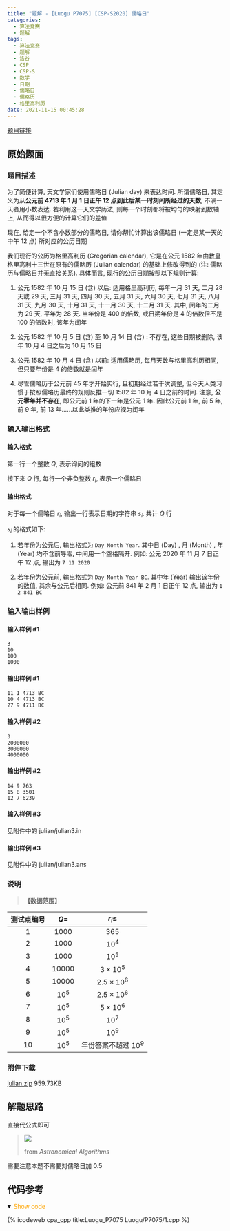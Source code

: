 ```yaml
---
title: "题解 - [Luogu P7075] [CSP-S2020] 儒略日"
categories:
  - 算法竞赛
  - 题解
tags:
  - 算法竞赛
  - 题解
  - 洛谷
  - CSP
  - CSP-S
  - 数学
  - 日期
  - 儒略日
  - 儒略历
  - 格里高利历
date: 2021-11-15 00:45:28
---
```


[题目链接](https://www.luogu.com.cn/problem/P7075)

<!-- more -->

## 原始题面

### 题目描述

为了简便计算, 天文学家们使用儒略日 (Julian day) 来表达时间. 所谓儒略日, 其定义为从**公元前 4713 年 1 月 1 日正午 12 点到此后某一时刻间所经过的天数**, 不满一天者用小数表达. 若利用这一天文学历法, 则每一个时刻都将被均匀的映射到数轴上, 从而得以很方便的计算它们的差值

现在, 给定一个不含小数部分的儒略日, 请你帮忙计算出该儒略日 (一定是某一天的中午 12 点) 所对应的公历日期

我们现行的公历为格里高利历 (Gregorian calendar), 它是在公元 1582 年由教皇格里高利十三世在原有的儒略历 (Julian calendar) 的基础上修改得到的 (注: 儒略历与儒略日并无直接关系). 具体而言, 现行的公历日期按照以下规则计算:

1. 公元 1582 年 10 月 15 日 (含) 以后: 适用格里高利历, 每年一月 $31$ 天, 二月 $28$ 天或 $29$ 天, 三月 $31$ 天, 四月 $30$ 天, 五月 $31$ 天, 六月 $30$ 天, 七月 $31$ 天, 八月 $31$ 天, 九月 $30$ 天, 十月 $31$ 天, 十一月 $30$ 天, 十二月 $31$ 天. 其中, 闰年的二月为 $29$ 天, 平年为 $28$ 天. 当年份是 $400$ 的倍数, 或日期年份是 $4$ 的倍数但不是 $100$ 的倍数时, 该年为闰年

2. 公元 1582 年 10 月 5 日 (含) 至 10 月 14 日 (含) : 不存在, 这些日期被删除, 该年 10 月 4 日之后为 10 月 15 日

3. 公元 1582 年 10 月 4 日 (含) 以前: 适用儒略历, 每月天数与格里高利历相同, 但只要年份是 $4$ 的倍数就是闰年

4. 尽管儒略历于公元前 45 年才开始实行, 且初期经过若干次调整, 但今天人类习惯于按照儒略历最终的规则反推一切 1582 年 10 月 4 日之前的时间. 注意, **公元零年并不存在**, 即公元前 1 年的下一年是公元 1 年. 因此公元前 1 年, 前 5 年, 前 9 年, 前 13 年......以此类推的年份应视为闰年

### 输入输出格式

#### 输入格式

第一行一个整数 $Q$, 表示询问的组数

接下来 $Q$ 行, 每行一个非负整数 $r_i$, 表示一个儒略日

#### 输出格式

对于每一个儒略日 $r_i$, 输出一行表示日期的字符串 $s_i$. 共计 $Q$ 行

$s_i$ 的格式如下:

1. 若年份为公元后, 输出格式为 `Day Month Year`. 其中日 (Day) , 月 (Month) , 年 (Year) 均不含前导零, 中间用一个空格隔开. 例如: 公元 2020 年 11 月 7 日正午 12 点, 输出为 `7 11 2020`

2. 若年份为公元前, 输出格式为 `Day Month Year BC`. 其中年 (Year) 输出该年份的数值, 其余与公元后相同. 例如: 公元前 841 年 2 月 1 日正午 12 点, 输出为 `1 2 841 BC`

### 输入输出样例

#### 输入样例 #1

```input1
3
10
100
1000
```

#### 输出样例 #1

```output1
11 1 4713 BC
10 4 4713 BC
27 9 4711 BC
```

#### 输入样例 #2

```input2
3
2000000
3000000
4000000
```

#### 输出样例 #2

```output2
14 9 763
15 8 3501
12 7 6239
```

#### 输入样例 #3

见附件中的 julian/julian3.in

#### 输出样例 #3

见附件中的 julian/julian3.ans

### 说明

> **【数据范围】**

| 测试点编号 |  $Q =$  |       $r_i \le$       |
| :--------: | :-----: | :-------------------: |
|    $1$     | $1000$  |         $365$         |
|    $2$     | $1000$  |        $10^4$         |
|    $3$     | $1000$  |        $10^5$         |
|    $4$     | $10000$ |    $3\times 10^5$     |
|    $5$     | $10000$ |   $2.5\times 10^6$    |
|    $6$     | $10^5$  |   $2.5\times 10^6$    |
|    $7$     | $10^5$  |    $5\times 10^6$     |
|    $8$     | $10^5$  |        $10^7$         |
|    $9$     | $10^5$  |        $10^9$         |
|    $10$    | $10^5$  | 年份答案不超过 $10^9$ |

### 附件下载

[julian.zip](julian.zip) 959.73KB

## 解题思路

直接代公式即可

> ![](1.jpg)
>
> from _Astronomical Algorithms_

需要注意本题不需要对儒略日加 0.5

## 代码参考

<details open>
<summary><font color='orange'>Show code</font></summary>

{% icodeweb cpa_cpp title:Luogu_P7075 Luogu/P7075/1.cpp %}

</details>
